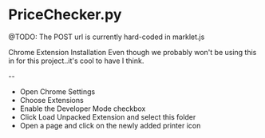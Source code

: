 PriceChecker.py
===============

@TODO: The POST url is currently hard-coded in marklet.js

Chrome Extension Installation
Even though we probably won't be using this in for this project..it's cool to have I think.

--

- Open Chrome Settings
- Choose Extensions
- Enable the Developer Mode checkbox
- Click Load Unpacked Extension and select this folder
- Open a page and click on the newly added printer icon
